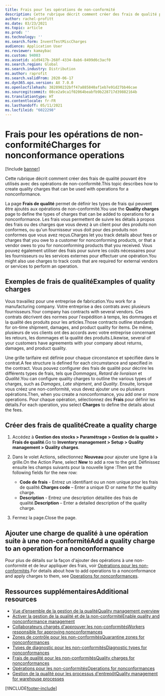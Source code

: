 ```yaml
---
title: Frais pour les opérations de non-conformité
description: Cette rubrique décrit comment créer des frais de qualité pouvant être utilisés avec des opérations de non-conformité.
author: rachel-profitt
ms.date: 03/23/2021
ms.topic: article
ms.prod: ''
ms.technology: ''
ms.search.form: InventTestMiscCharges
audience: Application User
ms.reviewer: kamaybac
ms.custom: 94003
ms.assetid: a1d9417b-268f-4334-8ab6-8499d6c3acf0
ms.search.region: Global
ms.search.industry: Distribution
ms.author: raprofit
ms.search.validFrom: 2020-06-17
ms.dyn365.ops.version: AX 7.0.0
ms.openlocfilehash: 382890232bff47a885840af1eb7e91d27bb46cae
ms.sourcegitcommit: 08ce2a9ca1f02064beabfb9b228717d39882164b
ms.translationtype: HT
ms.contentlocale: fr-FR
ms.lasthandoff: 05/11/2021
ms.locfileid: "6022298"
---
```

# <a name="charges-for-nonconformance-operations"></a><span data-ttu-id="b6d0c-103">Frais pour les opérations de non-conformité</span><span class="sxs-lookup"><span data-stu-id="b6d0c-103">Charges for nonconformance operations</span></span>

[!include [banner](../includes/banner.md)]

<span data-ttu-id="b6d0c-104">Cette rubrique décrit comment créer des frais de qualité pouvant être utilisés avec des opérations de non-conformité.</span><span class="sxs-lookup"><span data-stu-id="b6d0c-104">This topic describes how to create quality charges that can be used with operations for a nonconformance.</span></span>

<span data-ttu-id="b6d0c-105">La page **Frais de qualité** permet de définir les types de frais qui peuvent être ajoutés aux opérations de non-conformité.</span><span class="sxs-lookup"><span data-stu-id="b6d0c-105">You use the **Quality charges** page to define the types of charges that can be added to operations for a nonconformance.</span></span> <span data-ttu-id="b6d0c-106">Les frais vous permettent de suivre les détails à propos des frais ou des charges que vous devez à un client pour des produits non conformes, ou qu'un fournisseur vous doit pour des produits non conformes que vous avez reçus.</span><span class="sxs-lookup"><span data-stu-id="b6d0c-106">Charges let you track details about fees or charges that you owe to a customer for nonconforming products, or that a vendor owes to you for nonconforming products that you received.</span></span> <span data-ttu-id="b6d0c-107">Vous pouvez également utiliser des frais pour suivre les coûts nécessaires pour les fournisseurs ou les services externes pour effectuer une opération.</span><span class="sxs-lookup"><span data-stu-id="b6d0c-107">You might also use charges to track costs that are required for external vendors or services to perform an operation.</span></span>

## <a name="examples-of-quality-charges"></a><span data-ttu-id="b6d0c-108">Exemples de frais de qualité</span><span class="sxs-lookup"><span data-stu-id="b6d0c-108">Examples of quality charges</span></span>

<span data-ttu-id="b6d0c-109">Vous travaillez pour une entreprise de fabrication.</span><span class="sxs-lookup"><span data-stu-id="b6d0c-109">You work for a manufacturing company.</span></span> <span data-ttu-id="b6d0c-110">Votre entreprise a des contrats avec plusieurs fournisseurs.</span><span class="sxs-lookup"><span data-stu-id="b6d0c-110">Your company has contracts with several vendors.</span></span> <span data-ttu-id="b6d0c-111">Ces contrats décrivent des normes pour l'expédition à temps, les dommages et la qualité des produits pour les articles.</span><span class="sxs-lookup"><span data-stu-id="b6d0c-111">Those contracts outline standards for on-time shipment, damages, and product quality for items.</span></span> <span data-ttu-id="b6d0c-112">De même, plusieurs de vos clients ont des accords avec votre entreprise concernant les retours, les dommages et la qualité des produits.</span><span class="sxs-lookup"><span data-stu-id="b6d0c-112">Likewise, several of your customers have agreements with your company about returns, damages, and product quality.</span></span>

<span data-ttu-id="b6d0c-113">Une grille tarifaire est définie pour chaque circonstance et spécifiée dans le contrat.</span><span class="sxs-lookup"><span data-stu-id="b6d0c-113">A fee structure is defined for each circumstance and specified in the contract.</span></span> <span data-ttu-id="b6d0c-114">Vous pouvez configurer des frais de qualité pour décrire les différents types de frais, tels que *Dommages*, *Retard de livraison* et *Qualité*.</span><span class="sxs-lookup"><span data-stu-id="b6d0c-114">You can configure quality charges to outline the various types of charges, such as *Damages*, *Late shipment*, and *Quality*.</span></span> <span data-ttu-id="b6d0c-115">Ensuite, lorsque vous créez une non-conformité, vous devez ajouter une ou plusieurs opérations.</span><span class="sxs-lookup"><span data-stu-id="b6d0c-115">Then, when you create a nonconformance, you add one or more operations.</span></span> <span data-ttu-id="b6d0c-116">Pour chaque opération, sélectionnez des **Frais** pour définir les détails.</span><span class="sxs-lookup"><span data-stu-id="b6d0c-116">For each operation, you select **Charges** to define the details about the fees.</span></span>

## <a name="create-a-quality-charge"></a><span data-ttu-id="b6d0c-117">Créer des frais de qualité</span><span class="sxs-lookup"><span data-stu-id="b6d0c-117">Create a quality charge</span></span>

1. <span data-ttu-id="b6d0c-118">Accédez à **Gestion des stocks \> Paramétrage \> Gestion de la qualité \> Frais de qualité**.</span><span class="sxs-lookup"><span data-stu-id="b6d0c-118">Go to **Inventory management \> Setup \> Quality management \> Quality charges**.</span></span>
1. <span data-ttu-id="b6d0c-119">Dans le volet Actions, sélectionnez **Nouveau** pour ajouter une ligne à la grille.</span><span class="sxs-lookup"><span data-stu-id="b6d0c-119">On the Action Pane, select **New** to add a row to the grid.</span></span> <span data-ttu-id="b6d0c-120">Définissez ensuite les champs suivants pour la nouvelle ligne :</span><span class="sxs-lookup"><span data-stu-id="b6d0c-120">Then set the following fields for the new row:</span></span>

    - <span data-ttu-id="b6d0c-121">**Code de frais** - Entrez un identifiant ou un nom unique pour les frais de qualité.</span><span class="sxs-lookup"><span data-stu-id="b6d0c-121">**Charges code** – Enter a unique ID or name for the quality charge.</span></span>
    - <span data-ttu-id="b6d0c-122">**Description** - Entrez une description détaillée des frais de qualité.</span><span class="sxs-lookup"><span data-stu-id="b6d0c-122">**Description** – Enter a detailed description of the quality charge.</span></span>

1. <span data-ttu-id="b6d0c-123">Fermez la page.</span><span class="sxs-lookup"><span data-stu-id="b6d0c-123">Close the page.</span></span>

## <a name="add-a-quality-charge-to-an-operation-for-a-nonconformance"></a><span data-ttu-id="b6d0c-124">Ajouter une charge de qualité à une opération suite à une non-conformité</span><span class="sxs-lookup"><span data-stu-id="b6d0c-124">Add a quality charge to an operation for a nonconformance</span></span>

<span data-ttu-id="b6d0c-125">Pour plus de détails sur la façon d'ajouter des opérations à une non-conformité et de leur appliquer des frais, voir [Opérations pour les non-conformités](quality-operations.md).</span><span class="sxs-lookup"><span data-stu-id="b6d0c-125">For details about how to add operations to a nonconformance and apply charges to them, see [Operations for nonconformances](quality-operations.md).</span></span>

## <a name="additional-resources"></a><span data-ttu-id="b6d0c-126">Ressources supplémentaires</span><span class="sxs-lookup"><span data-stu-id="b6d0c-126">Additional resources</span></span>

- [<span data-ttu-id="b6d0c-127">Vue d’ensemble de la gestion de la qualité</span><span class="sxs-lookup"><span data-stu-id="b6d0c-127">Quality management overview</span></span>](quality-management-processes.md)
- [<span data-ttu-id="b6d0c-128">Activer la gestion de la qualité et de la non-conformité</span><span class="sxs-lookup"><span data-stu-id="b6d0c-128">Enable quality and nonconformance management</span></span>](enable-quality-management.md)
- [<span data-ttu-id="b6d0c-129">Collaborateurs chargés d'approuver les non-conformités</span><span class="sxs-lookup"><span data-stu-id="b6d0c-129">Workers responsible for approving nonconformances</span></span>](quality-responsible-workers.md)
- [<span data-ttu-id="b6d0c-130">Zones de contrôle pour les non-conformités</span><span class="sxs-lookup"><span data-stu-id="b6d0c-130">Quarantine zones for nonconformances</span></span>](quality-quarantine-zones.md)
- [<span data-ttu-id="b6d0c-131">Types de diagnostic pour les non-conformités</span><span class="sxs-lookup"><span data-stu-id="b6d0c-131">Diagnostic types for nonconformances</span></span>](quality-diagnostic-types.md)
- [<span data-ttu-id="b6d0c-132">Frais de qualité pour les non-conformités</span><span class="sxs-lookup"><span data-stu-id="b6d0c-132">Quality charges for nonconformances</span></span>](quality-charges.md)
- [<span data-ttu-id="b6d0c-133">Opérations pour les non-conformités</span><span class="sxs-lookup"><span data-stu-id="b6d0c-133">Operations for nonconformances</span></span>](quality-operations.md)
- [<span data-ttu-id="b6d0c-134">Gestion de la qualité pour les processus d'entrepôt</span><span class="sxs-lookup"><span data-stu-id="b6d0c-134">Quality management for warehouse processes</span></span>](quality-management-for-warehouses-processes.md)

[!INCLUDE[footer-include](../../includes/footer-banner.md)]
